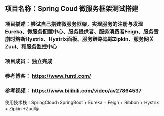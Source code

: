 ## 项目名称：Spring Coud 微服务框架测试搭建

### 项目描述：尝试自己搭建微服务框架，实现服务的注册与发现Eureka、微服务配置中心、服务提供者、服务消费者Feign、服务雪崩时熔断Hystrix、Hystrix面板、服务链路追踪Zipkin、服务网关Zuul、和服务监控中心

### 项目成员： 独立完成

### 参考博客： https://www.funtl.com/

### 参考视频： https://www.bilibili.com/video/av27864537

使用技术栈：SpringCloud+SpringBoot + Eureka + Feign + Ribbon + Hystrix + Zipkin +Zuul等
 
